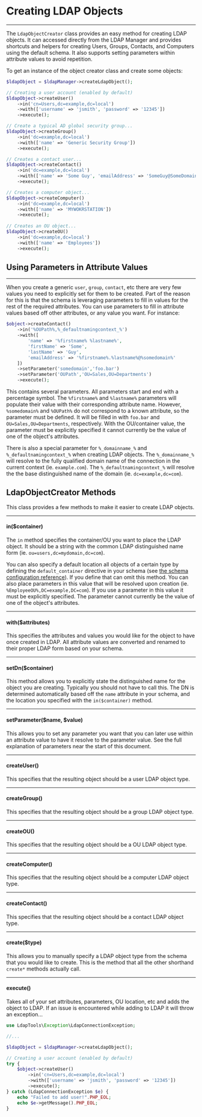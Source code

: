 # Creating LDAP Objects
-----------------------

The `LdapObjectCreator` class provides an easy method for creating LDAP objects. It can accessed directly from the LDAP
Manager and provides shortcuts and helpers for creating Users, Groups, Contacts, and Computers using the default schema.
It also supports setting parameters within attribute values to avoid repetition.

To get an instance of the object creator class and create some objects:

```php
$ldapObject = $ldapManager->createLdapObject();

// Creating a user account (enabled by default)
$ldapObject->createUser()
    ->in('cn=Users,dc=example,dc=local')
    ->with(['username' => 'jsmith', 'password' => '12345'])
    ->execute();

// Create a typical AD global security group...
$ldapObject->createGroup()
    ->in('dc=example,dc=local')
    ->with(['name' => 'Generic Security Group'])
    ->execute();

// Creates a contact user...
$ldapObject->createContact()
    ->in('dc=example,dc=local')
    ->with(['name' => 'Some Guy', 'emailAddress' => 'SomeGuy@SomeDomain.com'])
    ->execute();

// Creates a computer object...
$ldapObject->createComputer()
    ->in('dc=example,dc=local')
    ->with(['name' => 'MYWOKRSTATION'])
    ->execute();
    
// Creates an OU object...
$ldapObject->createOU()
    ->in('dc=example,dc=local')
    ->with(['name' => 'Employees'])
    ->execute();
```

## Using Parameters in Attribute Values
---------------------------------------

When you create a generic `user`, `group`, `contact`, etc there are very few values you need to explicitly set for them
to be created. Part of the reason for this is that the schema is leveraging parameters to fill in values for the rest of
the required attributes. You can use parameters to fill in attribute values based off other attributes, or any value you
want. For instance:

```php
$object->createContact()
    ->in('%OUPath%,%_defaultnamingcontext_%')
    ->with([
        'name' => '%firstname% %lastname%',
        'firstName' => 'Some',
        'lastName' => 'Guy',
        'emailAddress' => '%firstname%.%lastname%@%somedomain%'
    ])
    ->setParameter('somedomain','foo.bar')
    ->setParameter('OUPath','OU=Sales,OU=Departments')
    ->execute();
```

This contains several parameters. All parameters start and end with a percentage symbol. The `%firstname%` and `%lastname%`
 parameters will populate their value with their corresponding attribute name. However, `%somedomain%` and `%OUPath%` do
 not correspond to a known attribute, so the parameter must be defined. It will be filled in with `foo.bar` and
`OU=Sales,OU=Departments`, respectively. With the OU/container value, the parameter must be explicitly specified it cannot
currently be the value of one of the object's attributes.

There is also a special parameter for `%_domainname_%` and `%_defaultnamingcontext_%` when creating LDAP objects. The 
`%_domainname_%` will resolve to the fully qualified domain name of the connection in the current context (ie. 
`example.com`). The `%_defaultnamingcontext_%` will resolve the the base distinguished name of the domain (ie. 
`dc=example,dc=com`).

## LdapObjectCreator Methods

This class provides a few methods to make it easier to create LDAP objects.

------------------------
#### in($container)

The `in` method specifies the container/OU you want to place the LDAP object. It should be a string with the common LDAP
distinguished name form (ie. `ou=users,dc=mydomain,dc=com`).

You can also specify a default location all objects of a certain type by defining the `default_container` directive in 
your schema (see [the schema configuration reference](../reference/Schema-Configuration.md)). If you define that can omit this method.
You can also place parameters in this value that will be resolved upon creation (ie. `%EmployeeOU%,DC=example,DC=com`).
If you use a parameter in this value it must be explicitly specified. The parameter cannot currently be the value of one
of the object's attributes.

------------------------
#### with($attributes)

This specifies the attributes and values you would like for the object to have once created in LDAP. All attribute values are
converted and renamed to their proper LDAP form based on your schema.

------------------------
#### setDn($container)

This method allows you to explicitly state the distinguished name for the object you are creating. Typically you should
not have to call this. The DN is determined automatically based off the `name` attribute in your schema, and the
location you specified with the `in($container)` method.

------------------------
#### setParameter($name, $value)

This allows you to set any parameter you want that you can later use within an attribute value to have it resolve to the
parameter value. See the full explanation of parameters near the start of this document.

------------------------
#### createUser()

This specifies that the resulting object should be a user LDAP object type.

------------------------
#### createGroup()

This specifies that the resulting object should be a group LDAP object type.

------------------------
#### createOU()

This specifies that the resulting object should be a OU LDAP object type.

------------------------
#### createComputer()

This specifies that the resulting object should be a computer LDAP object type.

------------------------
#### createContact()

This specifies that the resulting object should be a contact LDAP object type.

------------------------
#### create($type)

This allows you to manually specify a LDAP object type from the schema that you would like to create. This is the method
that all the other shorthand `create*` methods actually call. 

------------------------
#### execute()

Takes all of your set attributes, parameters, OU location, etc and adds the object to LDAP. If an issue is encountered
while adding to LDAP it will throw an exception...

```php
use LdapTools\Exception\LdapConnectionException;

//...

$ldapObject = $ldapManager->createLdapObject();

// Creating a user account (enabled by default)
try {
    $object->createUser()
        ->in('cn=Users,dc=example,dc=local')
        ->with(['username' => 'jsmith', 'password' => '12345'])
        ->execute();
} catch (LdapConnectionException $e) {
    echo "Failed to add user!".PHP_EOL;
    echo $e->getMessage().PHP_EOL;
}
```
